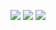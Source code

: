 [![](https://m131jyck4m.execute-api.us-west-2.amazonaws.com/prod/poll/01BM89BJF6E85R36ZEE0PK14CG/foo)](https://m131jyck4m.execute-api.us-west-2.amazonaws.com/prod/poll/01BM89BJF6E85R36ZEE0PK14CG/foo/vote)
[![](https://m131jyck4m.execute-api.us-west-2.amazonaws.com/prod/poll/01BM89BJF6E85R36ZEE0PK14CG/bar)](https://m131jyck4m.execute-api.us-west-2.amazonaws.com/prod/poll/01BM89BJF6E85R36ZEE0PK14CG/bar/vote)
[![](https://m131jyck4m.execute-api.us-west-2.amazonaws.com/prod/poll/01BM89BJF6E85R36ZEE0PK14CG/baz)](https://m131jyck4m.execute-api.us-west-2.amazonaws.com/prod/poll/01BM89BJF6E85R36ZEE0PK14CG/baz/vote)
